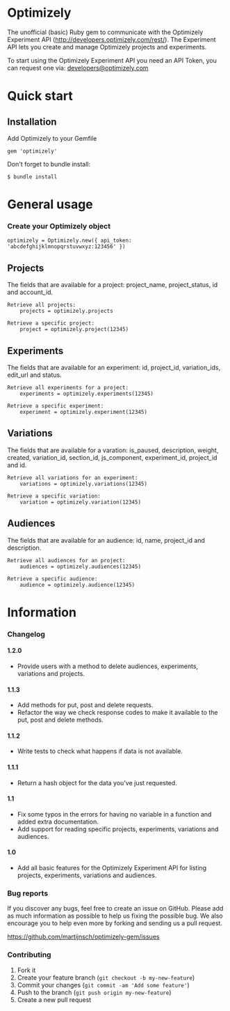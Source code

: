 Optimizely
===========

The unofficial (basic) Ruby gem to communicate with the Optimizely Experiment API (http://developers.optimizely.com/rest/).
The Experiment API lets you create and manage Optimizely projects and experiments.

To start using the Optimizely Experiment API you need an API Token, you can request one via: developers@optimizely.com

# Quick start

## Installation

Add Optimizely to your Gemfile

    gem 'optimizely'

Don't forget to bundle install:

    $ bundle install

# General usage

### Create your Optimizely object

    optimizely = Optimizely.new({ api_token: 'abcdefghijklmnopqrstuvwxyz:123456' })

## Projects

The fields that are available for a project: project_name, project_status, id and account_id.

	Retrieve all projects:
		projects = optimizely.projects

	Retrieve a specific project:
		project = optimizely.project(12345)

## Experiments

The fields that are available for an experiment: id, project_id, variation_ids, edit_url and status.
	
	Retrieve all experiments for a project:
		experiments = optimizely.experiments(12345)

	Retrieve a specific experiment:
		experiment = optimizely.experiment(12345)

## Variations

The fields that are available for a varation: is_paused, description, weight, created, variation_id, section_id, js_component, experiment_id, project_id and id.

	Retrieve all variations for an experiment:
		variations = optimizely.variations(12345)

	Retrieve a specific variation:
		variation = optimizely.variation(12345)

## Audiences

The fields that are available for an audience: id, name, project_id and description.

	Retrieve all audiences for an project:
		audiences = optimizely.audiences(12345)

	Retrieve a specific audience:
		audience = optimizely.audience(12345)

# Information

### Changelog

#### 1.2.0
* Provide users with a method to delete audiences, experiments, variations and projects.

#### 1.1.3
* Add methods for put, post and delete requests.
* Refactor the way we check response codes to make it available to the put, post and delete methods.

#### 1.1.2
* Write tests to check what happens if data is not available.

#### 1.1.1
* Return a hash object for the data you've just requested.

#### 1.1
* Fix some typos in the errors for having no variable in a function and added extra documentation.
* Add support for reading specific projects, experiments, variations and audiences.

#### 1.0
* Add all basic features for the Optimizely Experiment API for listing projects, experiments, variations and audiences.

### Bug reports

If you discover any bugs, feel free to create an issue on GitHub. Please add as much information as
possible to help us fixing the possible bug. We also encourage you to help even more by forking and
sending us a pull request.

https://github.com/martijnsch/optimizely-gem/issues

### Contributing

1. Fork it
2. Create your feature branch (`git checkout -b my-new-feature`)
3. Commit your changes (`git commit -am 'Add some feature'`)
4. Push to the branch (`git push origin my-new-feature`)
5. Create a new pull request